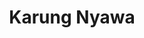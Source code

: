 ---
    layout: /isi/jurnal.njk
    title : 'Karung Nyawa'
    coverImg : 'https://ik.imagekit.io/hjse9uhdjqd/tr:n-cover/buku/karungNyawa_5-MZyq9Lp.jpg'
    penulis: 'Haditha Mohammad'
    tags: baca
---
